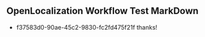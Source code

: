 ## OpenLocalization Workflow Test MarkDown
* f37583d0-90ae-45c2-9830-fc2fd475f21f thanks!

<!--HONumber=Jul16_HO2-->


